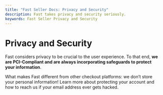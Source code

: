 ```yaml
---
title: "Fast Seller Docs: Privacy and Security"
description: Fast takes privacy and security seriously.
keywords: Fast Seller Privacy and Security
---
```


# Privacy and Security

Fast considers privacy to be crucial to the user experience. To that end, **we are PCI-Compliant and are always incorporating safeguards to protect your information**.

What makes Fast different from other checkout platforms: we don’t store your personal information! Learn more about protecting your account and how to reach us if your email address ever gets hacked.
